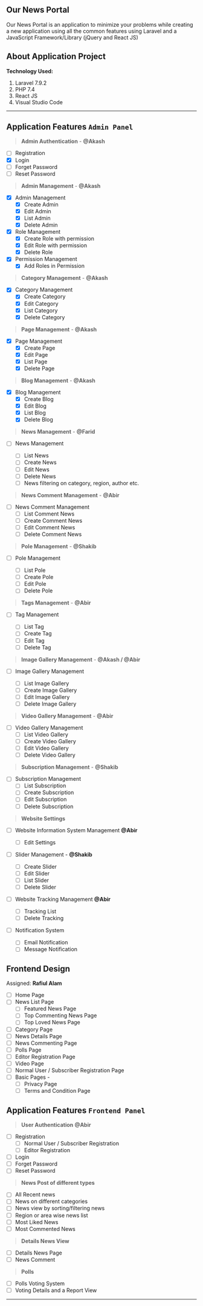 ## Our News Portal

Our News Portal is an application to minimize your problems while creating a new application using all the common features using Laravel and a JavaScript Framework/Library (jQuery and React JS)

## About Application Project

**Technology Used:**

1. Laravel 7.9.2
1. PHP 7.4
1. React JS
1. Visual Studio Code

---

## Application Features `Admin Panel`

> **Admin Authentication** - **@Akash**

- [ ] Registration
- [x] Login
- [ ] Forget Password
- [ ] Reset Password

> **Admin Management** - **@Akash**

- [x] Admin Management
  - [x] Create Admin
  - [x] Edit Admin
  - [x] List Admin
  - [x] Delete Admin
- [x] Role Management
  - [x] Create Role with permission
  - [x] Edit Role with permission
  - [x] Delete Role
- [x] Permission Management
  - [x] Add Roles in Permission

> **Category Management** - **@Akash**

- [x] Category Management
  - [x] Create Category
  - [x] Edit Category
  - [x] List Category
  - [x] Delete Category

> **Page Management** - **@Akash**

- [x] Page Management
  - [x] Create Page
  - [x] Edit Page
  - [x] List Page
  - [x] Delete Page

> **Blog Management** - **@Akash**

- [x] Blog Management
  - [x] Create Blog
  - [x] Edit Blog
  - [x] List Blog
  - [x] Delete Blog

> **News Management** - **@Farid**

- [ ] News Management

  - [ ] List News
  - [ ] Create News
  - [ ] Edit News
  - [ ] Delete News
  - [ ] News filtering on category, region, author etc.

> **News Comment Management** - **@Abir**

- [ ] News Comment Management
  - [ ] List Comment News
  - [ ] Create Comment News
  - [ ] Edit Comment News
  - [ ] Delete Comment News

> **Pole Management** - **@Shakib**

- [ ] Pole Management

  - [ ] List Pole
  - [ ] Create Pole
  - [ ] Edit Pole
  - [ ] Delete Pole

> **Tags Management** - **@Abir**

- [ ] Tag Management

  - [ ] List Tag
  - [ ] Create Tag
  - [ ] Edit Tag
  - [ ] Delete Tag

> **Image Gallery Management** - **@Akash / @Abir**

- [ ] Image Gallery Management

  - [ ] List Image Gallery
  - [ ] Create Image Gallery
  - [ ] Edit Image Gallery
  - [ ] Delete Image Gallery

> **Video Gallery Management** - **@Abir**

- [ ] Video Gallery Management
  - [ ] List Video Gallery
  - [ ] Create Video Gallery
  - [ ] Edit Video Gallery
  - [ ] Delete Video Gallery

> **Subscription Management** - **@Shakib**

- [ ] Subscription Management
  - [ ] List Subscription
  - [ ] Create Subscription
  - [ ] Edit Subscription
  - [ ] Delete Subscription

> **Website Settings**

- [ ] Website Information System Management **@Abir**

  - [ ] Edit Settings

- [ ] Slider Management - **@Shakib**

  - [ ] Create Slider
  - [ ] Edit Slider
  - [ ] List Slider
  - [ ] Delete Slider

- [ ] Website Tracking Management **@Abir**

  - [ ] Tracking List
  - [ ] Delete Tracking

- [ ] Notification System
  - [ ] Email Notification
  - [ ] Message Notification

## Frontend Design

Assigned: **Rafiul Alam**

- [ ] Home Page
- [ ] News List Page
  - [ ] Featured News Page
  - [ ] Top Commenting News Page
  - [ ] Top Loved News Page
- [ ] Category Page
- [ ] News Details Page
- [ ] News Commenting Page
- [ ] Polls Page
- [ ] Editor Registration Page
- [ ] Video Page
- [ ] Normal User / Subscriber Registration Page
- [ ] Basic Pages -
  - [ ] Privacy Page
  - [ ] Terms and Condition Page

## Application Features `Frontend Panel`

> **User Authentication** **@Abir**

- [ ] Registration
  - [ ] Normal User / Subscriber Registration
  - [ ] Editor Registration
- [ ] Login
- [ ] Forget Password
- [ ] Reset Password

> **News Post of different types**

- [ ] All Recent news
- [ ] News on different categories
- [ ] News view by sorting/filtering news
- [ ] Region or area wise news list
- [ ] Most Liked News
- [ ] Most Commented News

> **Details News View**

- [ ] Details News Page
- [ ] News Comment

> **Polls**

- [ ] Polls Voting System
- [ ] Voting Details and a Report View

---
